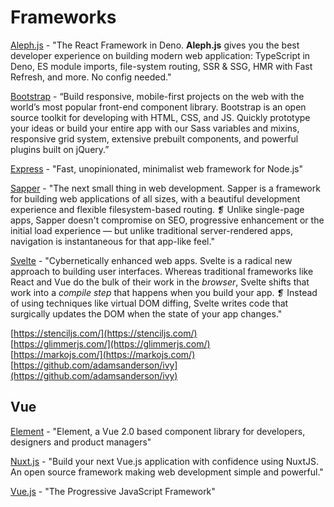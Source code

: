 # Frameworks

[Aleph.js](https://alephjs.org/) - "The React Framework in Deno. **Aleph.js** gives you the best developer experience on building modern web application: TypeScript in Deno, ES module imports, file-system routing, SSR & SSG, HMR with Fast Refresh, and more. No config needed."

[Bootstrap](https://getbootstrap.com/) - “Build responsive, mobile-first projects on the web with the world’s most popular front-end component library. Bootstrap is an open source toolkit for developing with HTML, CSS, and JS. Quickly prototype your ideas or build your entire app with our Sass variables and mixins, responsive grid system, extensive prebuilt components, and powerful plugins built on jQuery.”

[Express](http://expressjs.com/) - "Fast, unopinionated, minimalist web framework for Node.js"

[Sapper](https://sapper.svelte.dev/) - "The next small thing in web development. Sapper is a framework for building web applications of all sizes, with a beautiful development experience and flexible filesystem-based routing. ❡ Unlike single-page apps, Sapper doesn't compromise on SEO, progressive enhancement or the initial load experience — but unlike traditional server-rendered apps, navigation is instantaneous for that app-like feel."

[Svelte](https://svelte.dev/) - "Cybernetically enhanced web apps. Svelte is a radical new approach to building user interfaces. Whereas traditional frameworks like React and Vue do the bulk of their work in the _browser_, Svelte shifts that work into a _compile step_ that happens when you build your app. ❡ Instead of using techniques like virtual DOM diffing, Svelte writes code that surgically updates the DOM when the state of your app changes."

[https://stenciljs.com/](https://stenciljs.com/)  
[https://glimmerjs.com/](https://glimmerjs.com/)  
[https://markojs.com/](https://markojs.com/)  
[https://github.com/adamsanderson/ivy](https://github.com/adamsanderson/ivy)

## Vue

[Element](https://element.eleme.io/#/en-US) - "Element, a Vue 2.0 based component library for developers, designers and product managers"

[Nuxt.js](https://nuxtjs.org/) - "Build your next Vue.js application with confidence using NuxtJS. An open source framework making web development simple and powerful."

[Vue.js](https://vuejs.org/) - "The Progressive JavaScript Framework"



